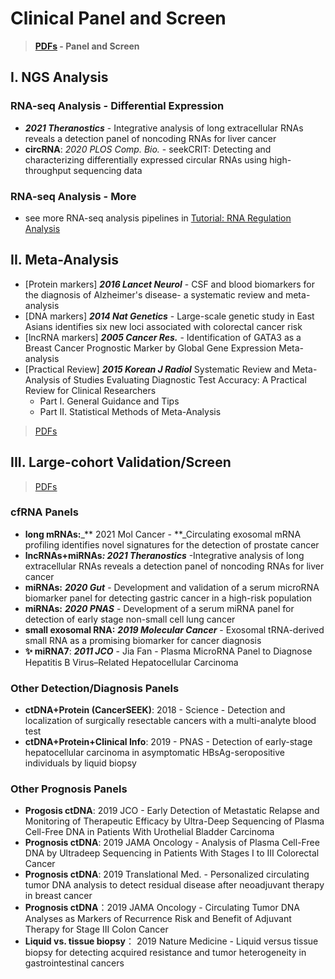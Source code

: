 # Clinical Panel and Screen

> ****[**PDFs**](https://cloud.tsinghua.edu.cn/d/f72ee6992a1e4ec78044/?p=/Biomarker%20Panel\&mode=list)** - Panel and Screen**

## I. NGS Analysis

### **RNA-seq Analysis - Differential Expression**

* _**2021 Theranostics**_ - Integrative analysis of long extracellular RNAs reveals a detection panel of noncoding RNAs for liver cancer
* **circRNA**: _2020 PLOS Comp. Bio._ - seekCRIT: Detecting and characterizing differentially expressed circular RNAs using high-throughput sequencing data

### **RNA-seq Analysis - More**

* see more RNA-seq analysis pipelines in [Tutorial: RNA Regulation Analysis](https://lulab2.gitbook.io/teaching/part-iii.-ngs-data-analyses/6.rna-regulation-analyses)

## **II. Meta-Analysis**

* \[Protein markers] _**2016 Lancet Neurol**_ - CSF and blood biomarkers for the diagnosis of Alzheimer's disease- a systematic review and meta-analysis
* \[DNA markers] _**2014 Nat Genetics**_ - Large-scale genetic study in East Asians identifies six new loci associated with colorectal cancer risk
* \[lncRNA markers] _**2005 Cancer Res.**_ - Identification of GATA3 as a Breast Cancer Prognostic Marker by Global Gene Expression Meta-analysis
* \[Practical Review] _**2015 Korean J Radiol**_ Systematic Review and Meta-Analysis of Studies Evaluating Diagnostic Test Accuracy: A Practical Review for Clinical Researchers
  * Part I. General Guidance and Tips
  * Part II. Statistical Methods of Meta-Analysis

> [PDFs](https://cloud.tsinghua.edu.cn/d/f72ee6992a1e4ec78044/?p=%2FBiomarker%20Panel%2FMeta-analysis\&mode=list)

## III. Large-cohort Validation/Screen

> [PDFs](https://cloud.tsinghua.edu.cn/d/f72ee6992a1e4ec78044/?p=%2FBiomarker%20Panel%2FLarge-cohort%20Validation\&mode=list)

### cfRNA Panels

* **long mRNAs:**_** 2021 Mol Cancer - **_Circulating exosomal mRNA profiling identifies novel signatures for the detection of prostate cancer
* **lncRNAs+miRNAs**_**: 2021 Theranostics**_ -Integrative analysis of long extracellular RNAs reveals a detection panel of noncoding RNAs for liver cancer
* **miRNAs:** _**2020 Gut**_ - Development and validation of a serum microRNA biomarker panel for detecting gastric cancer in a high-risk population
* **miRNAs:** _**2020 PNAS**_ - Development of a serum miRNA panel for detection of early stage non-small cell lung cancer
* **small exosomal RNA:** _**2019 Molecular Cancer**_ - Exosomal tRNA-derived small RNA as a promising biomarker for cancer diagnosis
* **✨ miRNA7**: _**2011 JCO**_ - Jia Fan - Plasma MicroRNA Panel to Diagnose Hepatitis B Virus–Related Hepatocellular Carcinoma

### Other Detection/Diagnosis Panels

* **ctDNA+Protein (CancerSEEK)**: 2018 - Science - Detection and localization of surgically resectable cancers with a multi-analyte blood test
* **ctDNA+Protein+Clinical Info**: 2019 - PNAS - Detection of early-stage hepatocellular carcinoma in asymptomatic HBsAg-seropositive individuals by liquid biopsy

### Other Prognosis Panels

* **Progosis ctDNA**: 2019 JCO - Early Detection of Metastatic Relapse and Monitoring of Therapeutic Efficacy by Ultra-Deep Sequencing of Plasma Cell-Free DNA in Patients With Urothelial Bladder Carcinoma
* **Prognosis ctDNA**: 2019 JAMA Oncology - Analysis of Plasma Cell-Free DNA by Ultradeep Sequencing in Patients With Stages I to III Colorectal Cancer
* **Prognosis ctDNA**: 2019 Translational Med. - Personalized circulating tumor DNA analysis to detect residual disease after neoadjuvant therapy in breast cancer
* **Prognosis ctDNA**：2019 JAMA Oncology - Circulating Tumor DNA Analyses as Markers of Recurrence Risk and Benefit of Adjuvant Therapy for Stage III Colon Cancer
* **Liquid vs. tissue biopsy**： 2019 Nature Medicine - Liquid versus tissue biopsy for detecting acquired resistance and tumor heterogeneity in gastrointestinal cancers
